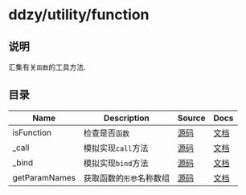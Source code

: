 # ddzy/utility/function

## 说明

汇集有关`函数`的工具方法.

## 目录

| Name          | Description              | Source                                                                                   | Docs                                                                                           |
| ------------- | ------------------------ | ---------------------------------------------------------------------------------------- | ---------------------------------------------------------------------------------------------- |
| isFunction    | 检查是否`函数`           | [源码](https://github.com/ddzy/ts-utility-plugins/tree/master/src/ddzy/utility/function) | [文档](https://ddzy.gitbook.io/ts-utility-plugins-docs/utility/utility-function/isfunction)    |
| _call         | 模拟实现`call`方法       | [源码](https://github.com/ddzy/ts-utility-plugins/tree/master/src/ddzy/utility/function) | [文档](https://ddzy.gitbook.io/ts-utility-plugins-docs/utility/utility-function/_call)         |
| _bind         | 模拟实现`bind`方法       | [源码](https://github.com/ddzy/ts-utility-plugins/tree/master/src/ddzy/utility/function) | [文档](https://ddzy.gitbook.io/ts-utility-plugins-docs/utility/utility-function/_bind)         |
| getParamNames | 获取函数的`形参`名称数组 | [源码](https://github.com/ddzy/ts-utility-plugins/tree/master/src/ddzy/utility/function) | [文档](https://ddzy.gitbook.io/ts-utility-plugins-docs/utility/utility-function/getparamnames) |